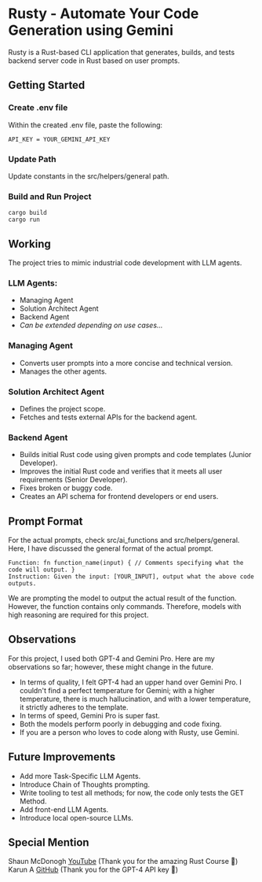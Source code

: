 # Rusty - Automate Your Code Generation using Gemini

Rusty is a Rust-based CLI application that generates, builds, and tests backend server code in Rust based on user prompts.

## Getting Started

### Create .env file

Within the created .env file, paste the following:

```plaintext
API_KEY = YOUR_GEMINI_API_KEY
```

### Update Path

Update constants in the src/helpers/general path.

### Build and Run Project

```shell
cargo build
cargo run
```

## Working

The project tries to mimic industrial code development with LLM agents.

### LLM Agents:

- Managing Agent
- Solution Architect Agent
- Backend Agent
- _Can be extended depending on use cases..._

### Managing Agent

- Converts user prompts into a more concise and technical version.
- Manages the other agents.

### Solution Architect Agent

- Defines the project scope.
- Fetches and tests external APIs for the backend agent.

### Backend Agent

- Builds initial Rust code using given prompts and code templates (Junior Developer).
- Improves the initial Rust code and verifies that it meets all user requirements (Senior Developer).
- Fixes broken or buggy code.
- Creates an API schema for frontend developers or end users.

## Prompt Format

For the actual prompts, check src/ai_functions and src/helpers/general. Here, I have discussed the general format of the actual prompt.

```
Function: fn function_name(input) { // Comments specifying what the code will output. }
Instruction: Given the input: [YOUR_INPUT], output what the above code outputs.
```

We are prompting the model to output the actual result of the function. However, the function contains only commands. Therefore, models with high reasoning are required for this project.

## Observations

For this project, I used both GPT-4 and Gemini Pro. Here are my observations so far; however, these might change in the future.

- In terms of quality, I felt GPT-4 had an upper hand over Gemini Pro. I couldn't find a perfect temperature for Gemini; with a higher temperature, there is much hallucination, and with a lower temperature, it strictly adheres to the template.
- In terms of speed, Gemini Pro is super fast.
- Both the models perform poorly in debugging and code fixing.
- If you are a person who loves to code along with Rusty, use Gemini.

## Future Improvements

- Add more Task-Specific LLM Agents.
- Introduce Chain of Thoughts prompting.
- Write tooling to test all methods; for now, the code only tests the GET Method.
- Add front-end LLM Agents.
- Introduce local open-source LLMs.

## Special Mention

Shaun McDonogh [YouTube](https://www.youtube.com/@coderaiders8722/videos) (Thank you for the amazing Rust Course 💖) <br>
Karun A [GitHub](https://github.com/Karun842002) (Thank you for the GPT-4 API key 💖)
